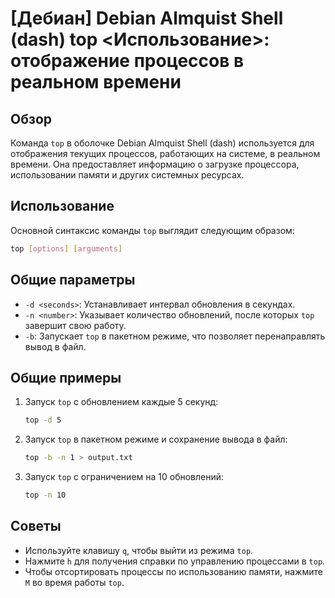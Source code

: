 # [Дебиан] Debian Almquist Shell (dash) top <Использование>: отображение процессов в реальном времени

## Обзор
Команда `top` в оболочке Debian Almquist Shell (dash) используется для отображения текущих процессов, работающих на системе, в реальном времени. Она предоставляет информацию о загрузке процессора, использовании памяти и других системных ресурсах.

## Использование
Основной синтаксис команды `top` выглядит следующим образом:

```bash
top [options] [arguments]
```

## Общие параметры
- `-d <seconds>`: Устанавливает интервал обновления в секундах.
- `-n <number>`: Указывает количество обновлений, после которых `top` завершит свою работу.
- `-b`: Запускает `top` в пакетном режиме, что позволяет перенаправлять вывод в файл.

## Общие примеры
1. Запуск `top` с обновлением каждые 5 секунд:
   ```bash
   top -d 5
   ```

2. Запуск `top` в пакетном режиме и сохранение вывода в файл:
   ```bash
   top -b -n 1 > output.txt
   ```

3. Запуск `top` с ограничением на 10 обновлений:
   ```bash
   top -n 10
   ```

## Советы
- Используйте клавишу `q`, чтобы выйти из режима `top`.
- Нажмите `h` для получения справки по управлению процессами в `top`.
- Чтобы отсортировать процессы по использованию памяти, нажмите `M` во время работы `top`.